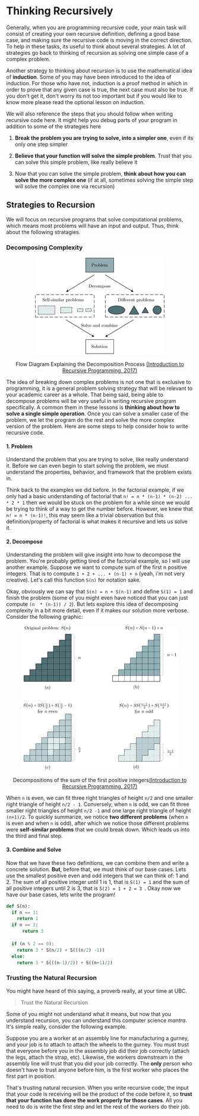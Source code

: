 # Thinking Recursively
Generally, when you are programming recursive code, your main task will consist of creating your own recursive definition, defining a good base case, and making sure the recursive code is moving in the correct direction. To help in these tasks, its useful to think about several strategies. A lot of strategies go back to thinking of recursion as solving one simple case of a complex problem.

Another strategy to thinking about recursion is to use the mathematical idea of **induction**. Some of you may have been introduced to the idea of induction. For those who have not, induction is a proof method in which in order to prove that any given case is true, the next case must also be true. If you don't get it, don't worry its not too important but if you would like to know more please read the optional lesson on induction.


We will also reference the steps that you should follow when writing recursive code here. It might help you debug parts of your program in addition to some of the strategies here

1. **Break the problem you are trying to solve, into a simpler one**, even if its only one step simpler

2. **Believe that your function will solve the simple problem**. Trust that you can solve this simple problem, like really believe it

3. Now that you can solve the simple problem, **think about how you can solve the more complex one** (if at all, sometimes solving the simple step will solve the complex one via recursion)


## Strategies to Recursion
We will focus on recursive programs that solve computational problems, which means most problems will have an input and output. Thus, think about the following stratagies.

### Decomposing Complexity
<p align="center">
<img src="fig1_4.jpg" />
</p>
<p align="center">Flow Diagram Explaining the Decomposition Process <a href="https://learning.oreilly.com/library/view/introduction-to-recursive/9781351647175/">(Introduction to Recursive Programming, 2017)</a></p>

The idea of breaking down complex problems is not one that is exclusive to programming, it is a general problem solving strategy that will be relevant to your academic career as a whole. That being said, being able to decompose problems will be very useful in writing recursive program specifically. A common them in these lessons is **thinking about how to solve a single simple operation**. Once you can solve a smaller case of the problem, we let the program do the rest and solve the more complex version of the problem. Here are some steps to help consider how to write recursive code.

#### 1. Problem
Understand the problem that you are trying to solve, like really understand it. Before we can even begin to start solving the problem, we must understand the properties, behavior, and framework that the problem exists in.

Think back to the examples we did before. In the factorial example, if we only had a basic understanding of factorial that `n! = n * (n-1) * (n-2) ... * 2 * 1` then we would be stuck on the problem for a while since we would be trying to think of a way to get the number before. However, we knew that `n! = n * (n-1)!`, this may seem like a trivial observation but this definition/property of factorial is what makes it recursive and lets us solve it.

#### 2. Decompose
Understanding the problem will give insight into how to decompose the problem. You're probably getting tired of the factorial example, so I will use another example. Suppose we want to compute sum of the first n positive integers. That is to compute `1 + 2 + ... + (n-1) + n` (yeah, i'm not very creative). Let's call this function `S(n)` for notation sake.

Okay, obviously we can say that `S(n) = n + S(n-1)` and define `S(1) = 1` and finish the problem (some of you might even have noticed that you can just compute `(n  * (n-1)) / 2`). But lets explore this idea of decomposing complexity in a bit more detail, even if it makes our solution more verbose. Consider the following graphic:

<p align="center">
<img src="fig1_5.jpg" />
</p>
<p align="center">Decompositions of the sum of the first positive integers<a href="https://learning.oreilly.com/library/view/introduction-to-recursive/9781351647175/">(Introduction to Recursive Programming, 2017)</a></p>

When `n` is even, we can fit three right triangles of height `n/2` and one smaller right triangle of height `n/2 - 1`. Conversely, when `n` is odd, we can fit three smaller right triangles of height `n/2 -1` and one large right triangle of height `(n+1)/2`.  To quickly summarize, we notice **two different problems** (when `n` is even and when `n` is odd), after which we notice those different problems were **self-similar problems** that we could break down. Which leads us into the third and final step.

#### 3. Combine and Solve
Now that we have these two definitions, we can combine them and write a concrete solution. **But**, before that, we must think of our base cases. Lets use the smallest positive even and odd integers that we can think of: 1 and 2. The sum of all positive integer until 1 is 1, that is `S(1) = 1` and the sum of all positive integers until 2 is 3, that is `S(2) = 1 + 2 = 3 `. Okay now we have our base cases, lets write the program!

```py
def S(n):
  if n == 1:
    return 1
  if n == 2:
      return 3

  if (n % 2 == 0):
    return 3 * S(n/2) + S(((n/2) -1))
  else:
    return 3 * S(((n-1)/2)) + S((n+1)/2)
```

### Trusting the Natural Recursion
You might have heard of this saying, a proverb really, at your time at UBC.

> Trust the Natural Recursion

Some of you might not understand what it means, but now that you understand recursion, you can understand this computer science *mantra*. It's simple really, consider the following example.

Suppose you are a worker at an assembly line for manufacturing a gurney, and your job is to attach to attach the wheels to the gurney. You must trust that everyone before you in the assembly job did their job correctly (attach the legs, attach the strap, etc). Likewise, the workers downstream in the assembly line will trust that you did your job correctly. The **only** person who doesn't have to trust anyone before him, is the first worker who places the first part in position.

That's trusting natural recursion. When you write recursive code, the input that your code is receiving will be the product of the code before it, so **trust that your function has done the work properly for those cases**. All you need to do is write the first step and let the rest of the workers do their job.
